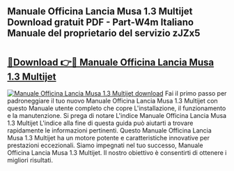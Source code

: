 ## Manuale Officina Lancia Musa 1.3 Multijet Download gratuit PDF - Part-W4m Italiano Manuale del proprietario del servizio zJZx5

# <h2><a href="http://dfb58z.blite.top/?on=Manuale+Officina+Lancia+Musa+1.3+Multijet">🔗Download 👉🔴 Manuale Officina Lancia Musa 1.3 Multijet</a></h2>

[![Manuale Officina Lancia Musa 1.3 Multijet download](https://i.imgur.com/lujVjoI.png)](http://dfb58z.blite.top/?on=Manuale+Officina+Lancia+Musa+1.3+Multijet)
Fai il primo passo per padroneggiare il tuo nuovo Manuale Officina Lancia Musa 1.3 Multijet con questo Manuale utente completo che copre L'installazione, il funzionamento e la manutenzione. Si prega di notare L'indice Manuale Officina Lancia Musa 1.3 Multijet L'indice alla fine di questa guida può aiutarti a trovare rapidamente le informazioni pertinenti. Questo Manuale Officina Lancia Musa 1.3 Multijet ha un motore potente e caratteristiche innovative per prestazioni eccezionali. Siamo impegnati nel tuo successo, Manuale Officina Lancia Musa 1.3 Multijet. Il nostro obiettivo è consentirti di ottenere i migliori risultati.
